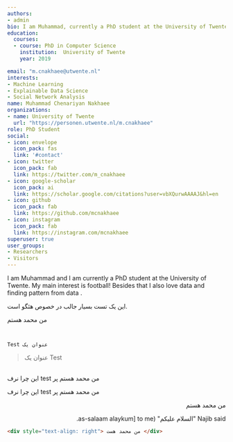 ```yaml
---
authors:
- admin
bio: I am Muhammad, currently a PhD student at the University of Twente. I am mainly intereseted in football and then data science and machine learning.
education:
  courses:
  - course: PhD in Computer Science
    institution:  University of Twente
    year: 2019

email: "m.cnakhaee@utwente.nl"
interests:
- Machine Learning
- Explainable Data Science
- Social Network Analysis
name: Muhammad Chenariyan Nakhaee
organizations:
- name: University of Twente
  url: "https://personen.utwente.nl/m.cnakhaee"
role: PhD Student
social:
- icon: envelope
  icon_pack: fas
  link: '#contact'
- icon: twitter
  icon_pack: fab
  link: https://twitter.com/m_cnakhaee
- icon: google-scholar
  icon_pack: ai
  link: https://scholar.google.com/citations?user=vbXQurwAAAAJ&hl=en
- icon: github
  icon_pack: fab
  link: https://github.com/mcnakhaee
- icon: instagram
  icon_pack: fab
  link: https://instagram.com/mcnakhaee
superuser: true
user_groups:
- Researchers
- Visitors
---
```


I am Muhammad and I am currently a PhD student at the University of Twente. My main interest is football! Besides that I also love data and finding pattern from data . 





این یک تست بسیار جالب در خصوص هئگو است.  **`‫`** 

من محمد هستم



 **`‫`** 

```
Test عنوان یک
```

> 
>
> 
>
> 
>
> ‫Test عنوان یک



<p dir = 'rtl'>

​    
      **`‫`** من محمد هستم پر test این چرا نرف

</p>

</p>

  **`‫`** من محمد هستم پر test این چرا نرف

 </p>

  <p dir="RTL">  من محمد هستم</p>   











  <p dir="RTL">Najib said "السلام عليكم" (as-salaam alaykum] to me.</p>  

```html
<div style="text-align: right"> من محمد هست </div>
```

```HTML

```

